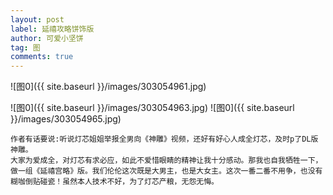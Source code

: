 ```yaml
---
layout: post
label: 延禧攻略饼饰版
author: 可爱小坚饼
tag: 图
comments: true
---
```


![图0]({{ site.baseurl }}/images/303054961.jpg)

![图0]({{ site.baseurl }}/images/303054963.jpg)
![图0]({{ site.baseurl }}/images/303054965.jpg)

    作者有话要说:听说灯芯姐姐举报全男向《神雕》视频，还好有好心人成全灯芯，及时p了DL版神雕。
    大家为爱成全，对灯芯有求必应，如此不爱惜眼睛的精神让我十分感动。那我也自我牺牲一下，做一组《延禧宫略》版。我们伦伦这次既是大男主，也是大女主。这次一番二番不用争，也没有糊咖倒贴碰瓷！虽然本人技术不好，为了灯芯产粮，无怨无悔。
    